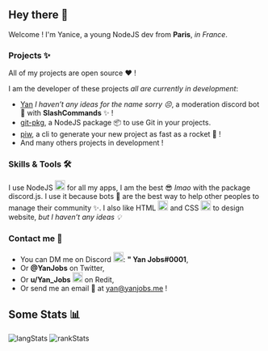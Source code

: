 
## Hey there 👋

Welcome ! I'm Yanice, a young NodeJS dev from  **Paris**, _in France_.

### Projects :sparkles:

All of my projects are open source :heart: !

I am the developer of these projects _all are currently in development_:
* [Yan](https://github.com/Yan-Jobs/Yan-Bot) _I haven’t any ideas for the name sorry 😣_, a moderation discord bot 🤖 with **SlashCommands**  :sparkles: !
* [git-pkg](https://github.com/Yan-Jobs/git-pkg), a NodeJS package 📦 to use Git in your projects.
* [piw](https://github.com/Yan-Jobs/piw), a cli to generate your new project as fast as a rocket 🚀 !
* And many others projects in development !
### Skills & Tools 🛠
I use NodeJS <img src="https://raw.githubusercontent.com/Yan-Jobs/Yan-Jobs/main/assets/link/nodejs.svg" alt="NodeJS" width="20px" /> for all my apps, I am the best 😎 _lmao_ with the package discord.js. I use it because bots 🤖 are the best way to help other peoples to manage their community :sparkles:. I also like HTML <img src="https://iconape.com/wp-content/files/im/353223/svg/html5-without-wordmark-color.svg" alt="html" width="20px" /> and CSS <img src="https://raw.githubusercontent.com/Yan-Jobs/Yan-Jobs/main/assets/link/css.svg" alt="css" width="20px" /> to design website, _but I haven’t any ideas 💡_
### Contact me 🤝
* You can DM me on Discord <img src="https://raw.githubusercontent.com/Yan-Jobs/Yan-Jobs/main/assets/link/discord.svg" width="20px" alt="discord" />:  **" Yan Jobs#0001**,
* Or **@YanJobs** on Twitter,
* Or **u/Yan_Jobs** <img src="https://raw.githubusercontent.com/Yan-Jobs/Yan-Jobs/main/assets/link/reddit.svg" width="20px" alt="Reddit" /> on Redit,
* Or send me an email 📧  at yan@yanjobs.me !
## Some Stats 📊
![langStats](https://github-readme-stats.vercel.app/api/top-langs/?username=yan-Jobs&theme=radical&border_radius=30px&langs_count=3)
![rankStats](https://github-readme-stats.vercel.app/api?username=yan-jobs&count_private=true&show_icons=true&theme=onedark&border_radius=30px)
